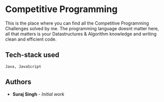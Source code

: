 # Competitive Programming

This is the place where you can find all the Competitive Programming Challenges solved by me. The programming language doesnt matter here, all that matters is your Datastructures & Algorithm knowledge and writing clean and efficient code.

## Tech-stack used

```
Java, JavaScript
```

## Authors

* **Suraj Singh** - *Initial work*
